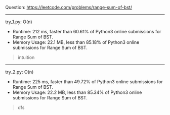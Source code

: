 Question: https://leetcode.com/problems/range-sum-of-bst/

---

try_1.py: O(n)

* Runtime: 212 ms, faster than 60.61% of Python3 online submissions for Range Sum of BST.
* Memory Usage: 22.1 MB, less than 85.18% of Python3 online submissions for Range Sum of BST.

> intuition

---

try_2.py: O(n)

* Runtime: 225 ms, faster than 49.72% of Python3 online submissions for Range Sum of BST.
* Memory Usage: 22.2 MB, less than 85.34% of Python3 online submissions for Range Sum of BST.

> dfs